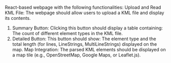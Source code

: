 React-based webpage with the following functionalities: Upload and Read KML File: The webpage should allow users to upload a KML file and display its contents. 
1. Summary Button: Clicking this button should display a table containing: The count of different element types in the KML file. 
2. Detailed Button: This button should show: The element type and the total length (for lines, LineStrings, MultiLineStrings) displayed on the map. 
Map Integration: The parsed KML elements should be displayed on a map tile (e.g., OpenStreetMap, Google Maps, or Leaflet.js). 
